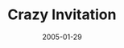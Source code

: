---
layout: message
category: message
series: "Revolution"
title: "Crazy Invitation"
date: 2005-01-29
message_id: 135
---